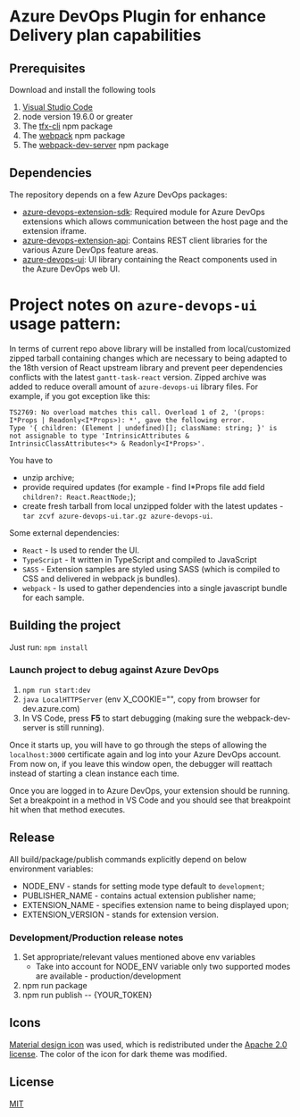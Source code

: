 # Azure DevOps Plugin for enhance Delivery plan capabilities

##  Prerequisites

Download and install the following tools
1. [Visual Studio Code](https://code.visualstudio.com/download)
2. node version 19.6.0 or greater
3. The [tfx-cli](https://www.npmjs.com/package/tfx-cli) npm package
4. The [webpack](https://www.npmjs.com/package/webpack) npm package
5. The [webpack-dev-server](https://www.npmjs.com/package/webpack-dev-server) npm package


## Dependencies

The repository depends on a few Azure DevOps packages:

- [azure-devops-extension-sdk](https://github.com/Microsoft/azure-devops-extension-sdk): Required module for Azure DevOps extensions which allows communication between the host page and the extension iframe.
- [azure-devops-extension-api](https://github.com/Microsoft/azure-devops-extension-api): Contains REST client libraries for the various Azure DevOps feature areas.
- [azure-devops-ui](https://developer.microsoft.com/azure-devops): UI library containing the React components used in the Azure DevOps web UI.

# Project notes on `azure-devops-ui` usage pattern:

In terms of current repo above library will be installed from local/customized zipped tarball containing changes which are necessary to being adapted to the 18th version of React upstream library and prevent peer dependencies conflicts with the latest `gantt-task-react` version.
Zipped archive was added to reduce overall amount of `azure-devops-ui` library files.
For example, if you got exception like this:

```
TS2769: No overload matches this call. Overload 1 of 2, '(props: I*Props | Readonly<I*Props>): *', gave the following error.
Type '{ children: (Element | undefined)[]; className: string; }' is not assignable to type 'IntrinsicAttributes & IntrinsicClassAttributes<*> & Readonly<I*Props>'.
```
You have to 
- unzip archive;
- provide required updates (for example - find I*Props file add field `children?: React.ReactNode;`);
- create fresh tarball from local unzipped folder with the latest updates - `tar zcvf azure-devops-ui.tar.gz azure-devops-ui`.

Some external dependencies:
- `React` - Is used to render the UI.
- `TypeScript` - It written in TypeScript and compiled to JavaScript
- `SASS` - Extension samples are styled using SASS (which is compiled to CSS and delivered in webpack js bundles).
- `webpack` - Is used to gather dependencies into a single javascript bundle for each sample.

## Building the project

Just run:
    `npm install`

### Launch project to debug against Azure DevOps    
1. `npm run start:dev`
2. `java LocalHTTPServer` (env X_COOKIE="", copy from browser for dev.azure.com)
3. In VS Code, press **F5** to start debugging (making sure the webpack-dev-server is still running).

Once it starts up, you will have to go through the steps of allowing the `localhost:3000` certificate again and log into your Azure DevOps account. From now on, if you leave this window open, the debugger will reattach instead of starting a clean instance each time.

Once you are logged in to Azure DevOps, your extension should be running. Set a breakpoint in a method in VS Code and you should see that breakpoint hit when that method executes.

## Release 

All build/package/publish commands explicitly depend on below environment variables:
 - NODE_ENV - stands for setting mode type default to `development`;
 - PUBLISHER_NAME - contains actual extension publisher name;
 - EXTENSION_NAME - specifies extension name to being displayed upon;
 - EXTENSION_VERSION - stands for extension version.
 
### Development/Production release notes
1. Set appropriate/relevant values mentioned above env variables 
    - Take into account for NODE_ENV variable only two supported modes are available - production/development
2. npm run package  
3. npm run publish -- {YOUR_TOKEN}

## Icons
[Material design icon](https://github.com/google/material-design-icons) was used, which is redistributed under the [Apache 2.0 license](https://www.apache.org/licenses/LICENSE-2.0.html). The color of the icon for dark theme was modified.

## License
[MIT](./LICENSE)

